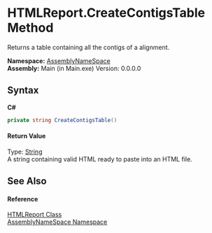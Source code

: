 # HTMLReport.CreateContigsTable Method 
 

Returns a table containing all the contigs of a alignment.

**Namespace:**&nbsp;<a href="6bcc80ef-5cfd-db5f-1eb2-7297d1c16397">AssemblyNameSpace</a><br />**Assembly:**&nbsp;Main (in Main.exe) Version: 0.0.0.0

## Syntax

**C#**<br />
``` C#
private string CreateContigsTable()
```


#### Return Value
Type: <a href="http://msdn2.microsoft.com/en-us/library/s1wwdcbf" target="_blank">String</a><br />A string containing valid HTML ready to paste into an HTML file.

## See Also


#### Reference
<a href="0ed51262-b756-8990-bdb4-16422dcd6dbd">HTMLReport Class</a><br /><a href="6bcc80ef-5cfd-db5f-1eb2-7297d1c16397">AssemblyNameSpace Namespace</a><br />